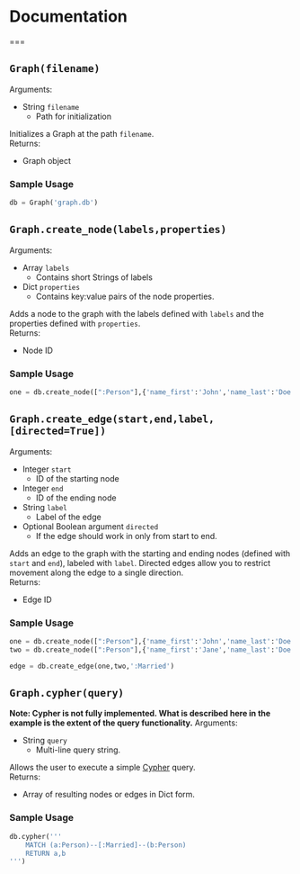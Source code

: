 # Documentation
===

## `Graph(filename)`
Arguments:
- String `filename`
  - Path for initialization

Initializes a Graph at the path `filename`.  
Returns:
- Graph object
### Sample Usage
```python
db = Graph('graph.db')
```

## `Graph.create_node(labels,properties)`
Arguments:
- Array `labels`
  - Contains short Strings of labels
- Dict `properties`
  - Contains key:value pairs of the node properties.

Adds a node to the graph with the labels defined with `labels` and the properties defined with `properties`.  
Returns:
- Node ID
### Sample Usage
```python
one = db.create_node([":Person"],{'name_first':'John','name_last':'Doe'})
```

## `Graph.create_edge(start,end,label,[directed=True])`
Arguments:
- Integer `start`
  - ID of the starting node
- Integer `end`
  - ID of the ending node
- String `label`
  - Label of the edge
- Optional Boolean argument `directed`
  - If the edge should work in only from start to end.

Adds an edge to the graph with the starting and ending nodes (defined with `start` and `end`), labeled with `label`.
Directed edges allow you to restrict movement along the edge to a single direction.  
Returns:
- Edge ID
### Sample Usage
```python
one = db.create_node([":Person"],{'name_first':'John','name_last':'Doe'})
two = db.create_node([":Person"],{'name_first':'Jane','name_last':'Doe'})

edge = db.create_edge(one,two,':Married')
```
## `Graph.cypher(query)`
**Note: Cypher is not fully implemented. What is described here in the example is the extent of the query functionality.**
Arguments:
- String `query`
  - Multi-line query string.

Allows the user to execute a simple [Cypher](https://neo4j.com/docs/developer-manual/current/cypher/) query.  
Returns:
- Array of resulting nodes or edges in Dict form.
### Sample Usage
```python
db.cypher('''
	MATCH (a:Person)--[:Married]--(b:Person)
	RETURN a,b
''')
```